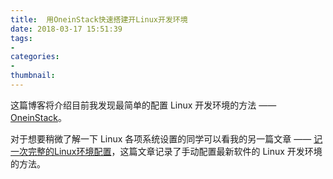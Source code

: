 ```yaml
---
title:  用OneinStack快速搭建开Linux开发环境
date: 2018-03-17 15:51:39
tags:
- 
categories: 
- 
thumbnail:
---
```


这篇博客将介绍目前我发现最简单的配置 Linux 开发环境的方法 ——[OneinStack](https://oneinstack.com/)。

对于想要稍微了解一下 Linux 各项系统设置的同学可以看我的另一篇文章 —— [记一次完整的Linux环境配置](/2018/03/16/记一次完整的Linux环境配置)，这篇文章记录了手动配置最新软件的 Linux 开发环境的方法。